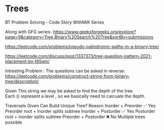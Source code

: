 # Trees
BT Problem Solving - Code Story WithMIK Series

Along with GFG series- https://www.geeksforgeeks.org/explore?page=9&category=Tree,Binary%20Search%20Tree&sortBy=submissions



https://leetcode.com/problems/pseudo-palindromic-paths-in-a-binary-tree/

https://leetcode.com/discuss/post/1337373/tree-question-pattern-2021-placement-by-t65qm/


Intresting Problem : The questions can be asked in reverse:  
https://leetcode.com/problems/construct-string-from-binary-tree/description/  

Given This string we may be asked to find the depth of the tree.  
Each () represent a level , so we basically need to calcuate the depth.  




Traversals Given	        Can Build Unique Tree?	          Reason
Inorder + Preorder	         ✅ Yes	                 Preorder root + inorder splits subtree
Inorder + Postorder          ✅ Yes	                 Postorder root + inorder splits subtree
Preorder + Postorder	       ❌ No	                 Multiple trees possible
